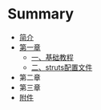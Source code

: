 # Summary

* [简介](README.md)
* [第一章](di-yi-zhang.md)
  * [一、基础教程](di-yi-zhang/yi-3001-ji-chu-jiao-cheng.md)
  * [二、struts配置文件](di-yi-zhang/er-3001-struts-pei-zhi-wen-jian.md)
* 第二章
* 第三章
* [附件](fu-jian.md)

